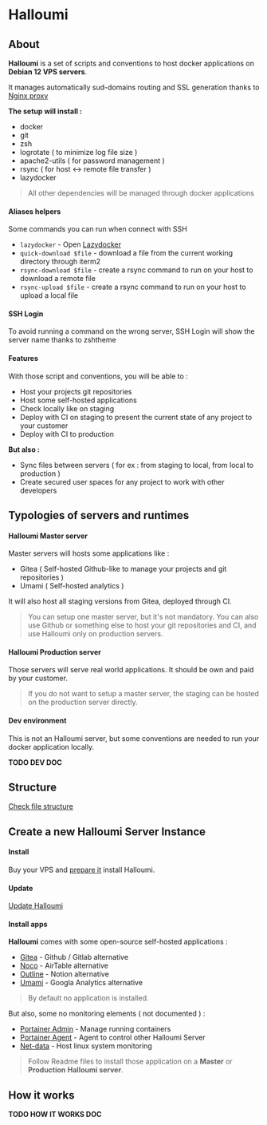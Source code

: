 # Halloumi

## About

**Halloumi** is a set of scripts and conventions to host docker applications on **Debian 12 VPS servers**.

It manages automatically sud-domains routing and SSL generation thanks to [Nginx proxy](https://github.com/nginx-proxy/nginx-proxy)

**The setup will install :**
- docker
- git
- zsh
- logrotate ( to minimize log file size )
- apache2-utils ( for password management )
- rsync ( for host <-> remote file transfer )
- lazydocker

> All other dependencies will be managed through docker applications

#### Aliases helpers

Some commands you can run when connect with SSH

- `lazydocker` - Open [Lazydocker](https://github.com/jesseduffield/lazydocker)
- `quick-download $file` - download a file from the current working directory through iterm2
- `rsync-download $file` - create a rsync command to run on your host to download a remote file
- `rsync-upload $file` - create a rsync command to run on your host to upload a local file

#### SSH Login

To avoid running a command on the wrong server, SSH Login will show the server name thanks to zshtheme

#### Features

With those script and conventions, you will be able to :
- Host your projects git repositories
- Host some self-hosted applications
- Check locally like on staging
- Deploy with CI on staging to present the current state of any project to your customer
- Deploy with CI to production

**But also :**
- Sync files between servers ( for ex : from staging to local, from local to production )
- Create secured user spaces for any project to work with other developers

## Typologies of servers and runtimes

#### Halloumi Master server

Master servers will hosts some applications like :
- Gitea ( Self-hosted Github-like to manage your projects and git repositories )
- Umami ( Self-hosted analytics )

It will also host all staging versions from Gitea, deployed through CI.

> You can setup one master server, but it's not mandatory. You can also use Github or something else to host your git repositories and CI, and use Halloumi only on production servers.

#### Halloumi Production server

Those servers will serve real world applications.
It should be own and paid by your customer.

> If you do not want to setup a master server, the staging can be hosted on the production server directly. 

#### Dev environment

This is not an Halloumi server, but some conventions are needed to run your docker application locally.

**TODO DEV DOC**


## Structure

[Check file structure](./doc/structure.md)

## Create a new Halloumi Server Instance

#### Install
Buy your VPS and [prepare it](./doc/prepare-vps.md) install Halloumi.

#### Update
[Update Halloumi](./doc/update.md)

#### Install apps

**Halloumi** comes with some open-source self-hosted applications :
- [Gitea](./containers/apps/gitea) - Github / Gitlab alternative
- [Noco](./containers/apps/noco) - AirTable alternative
- [Outline](./containers/apps/outline) - Notion alternative
- [Umami](./containers/apps/outline) - Googla Analytics alternative

> By default no application is installed.

But also, some no monitoring elements ( not documented ) :
- [Portainer Admin](./containers/apps/portainer-admin) - Manage running containers
- [Portainer Agent](./containers/apps/portainer-agent) - Agent to control other Halloumi Server
- [Net-data](./containers/apps/netdata) - Host linux system monitoring

> Follow Readme files to install those application on a **Master** or **Production** **Halloumi server**.

## How it works

**TODO HOW IT WORKS DOC**